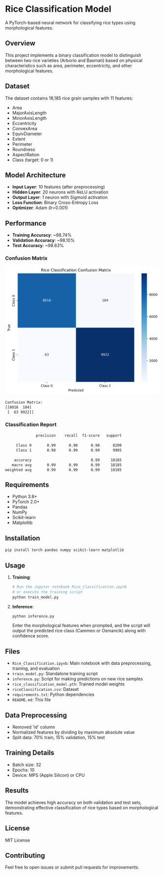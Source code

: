 # Rice Classification Model

A PyTorch-based neural network for classifying rice types using morphological features.

## Overview

This project implements a binary classification model to distinguish between two rice varieties (Arborio and Basmati) based on physical characteristics such as area, perimeter, eccentricity, and other morphological features.

## Dataset

The dataset contains 18,185 rice grain samples with 11 features:
- Area
- MajorAxisLength
- MinorAxisLength
- Eccentricity
- ConvexArea
- EquivDiameter
- Extent
- Perimeter
- Roundness
- AspectRation
- Class (target: 0 or 1)

## Model Architecture

- **Input Layer**: 10 features (after preprocessing)
- **Hidden Layer**: 20 neurons with ReLU activation
- **Output Layer**: 1 neuron with Sigmoid activation
- **Loss Function**: Binary Cross-Entropy Loss
- **Optimizer**: Adam (lr=0.001)

## Performance

- **Training Accuracy**: ~98.74%
- **Validation Accuracy**: ~98.10%
- **Test Accuracy**: ~98.63%

### Confusion Matrix

![Confusion Matrix](confusion_matrix.png)

```
Confusion Matrix:
[[8016  184]
 [  63 9922]]
```

### Classification Report

```
              precision    recall  f1-score   support

     Class 0       0.99      0.98      0.98      8200
     Class 1       0.98      0.99      0.99      9985

    accuracy                           0.99     18185
   macro avg       0.99      0.99      0.99     18185
weighted avg       0.99      0.99      0.99     18185
```

## Requirements

- Python 3.8+
- PyTorch 2.0+
- Pandas
- NumPy
- Scikit-learn
- Matplotlib

## Installation

```bash
pip install torch pandas numpy scikit-learn matplotlib
```

## Usage

1. **Training**:
   ```python
   # Run the Jupyter notebook Rice_Classification.ipynb
   # or execute the training script
   python train_model.py
   ```

2. **Inference**:
   ```python
   python inference.py
   ```
   Enter the morphological features when prompted, and the script will output the predicted rice class (Cammeo or Osmancik) along with confidence score.

## Files

- `Rice_Classification.ipynb`: Main notebook with data preprocessing, training, and evaluation
- `train_model.py`: Standalone training script
- `inference.py`: Script for making predictions on new rice samples
- `rice_classification_model.pth`: Trained model weights
- `riceClassification.csv`: Dataset
- `requirements.txt`: Python dependencies
- `README.md`: This file

## Data Preprocessing

- Removed 'id' column
- Normalized features by dividing by maximum absolute value
- Split data: 70% train, 15% validation, 15% test

## Training Details

- Batch size: 32
- Epochs: 10
- Device: MPS (Apple Silicon) or CPU

## Results

The model achieves high accuracy on both validation and test sets, demonstrating effective classification of rice types based on morphological features.

## License

MIT License

## Contributing

Feel free to open issues or submit pull requests for improvements.
